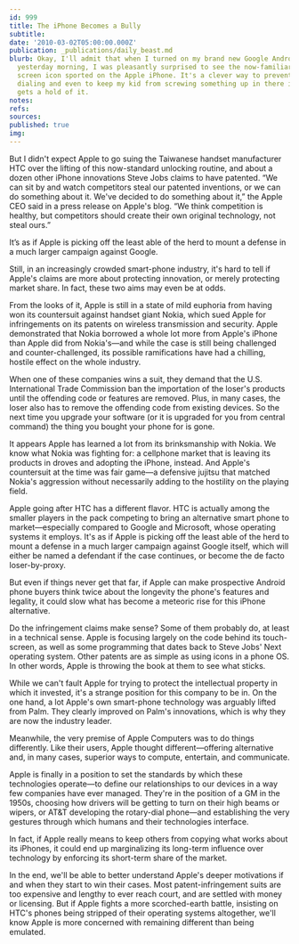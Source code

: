 ```yaml
---
id: 999
title: The iPhone Becomes a Bully
subtitle: 
date: '2010-03-02T05:00:00.000Z'
publication: _publications/daily_beast.md
blurb: Okay, I'll admit that when I turned on my brand new Google Android Nexus phone
  yesterday morning, I was pleasantly surprised to see the now-familiar sliding \"unlock\"
  screen icon sported on the Apple iPhone. It's a clever way to prevent accidental
  dialing and even to keep my kid from screwing something up in there if she ever
  gets a hold of it.
notes: 
refs: 
sources: 
published: true
img: 
---
```

But I didn't expect Apple to go suing the Taiwanese handset manufacturer HTC over the lifting of this now-standard unlocking routine, and about a dozen other iPhone innovations Steve Jobs claims to have patented. “We can sit by and watch competitors steal our patented inventions, or we can do something about it. We've decided to do something about it,” the Apple CEO said in a press release on Apple's blog. “We think competition is healthy, but competitors should create their own original technology, not steal ours.”

It’s as if Apple is picking off the least able of the herd to mount a defense in a much larger campaign against Google.

Still, in an increasingly crowded smart-phone industry, it's hard to tell if Apple's claims are more about protecting innovation, or merely protecting market share. In fact, these two aims may even be at odds.

From the looks of it, Apple is still in a state of mild euphoria from having won its countersuit against handset giant Nokia, which sued Apple for infringements on its patents on wireless transmission and security. Apple demonstrated that Nokia borrowed a whole lot more from Apple's iPhone than Apple did from Nokia's—and while the case is still being challenged and counter-challenged, its possible ramifications have had a chilling, hostile effect on the whole industry.

When one of these companies wins a suit, they demand that the U.S. International Trade Commission ban the importation of the loser's products until the offending code or features are removed. Plus, in many cases, the loser also has to remove the offending code from existing devices. So the next time you upgrade your software (or it is upgraded for you from central command) the thing you bought your phone for is gone.

It appears Apple has learned a lot from its brinksmanship with Nokia. We know what Nokia was fighting for: a cellphone market that is leaving its products in droves and adopting the iPhone, instead. And Apple's countersuit at the time was fair game—a defensive jujitsu that matched Nokia's aggression without necessarily adding to the hostility on the playing field.

Apple going after HTC has a different flavor. HTC is actually among the smaller players in the pack competing to bring an alternative smart phone to market—especially compared to Google and Microsoft, whose operating systems it employs. It's as if Apple is picking off the least able of the herd to mount a defense in a much larger campaign against Google itself, which will either be named a defendant if the case continues, or become the de facto loser-by-proxy.

But even if things never get that far, if Apple can make prospective Android phone buyers think twice about the longevity the phone's features and legality, it could slow what has become a meteoric rise for this iPhone alternative.

Do the infringement claims make sense? Some of them probably do, at least in a technical sense. Apple is focusing largely on the code behind its touch-screen, as well as some programming that dates back to Steve Jobs' Next operating system. Other patents are as simple as using icons in a phone OS. In other words, Apple is throwing the book at them to see what sticks.

While we can't fault Apple for trying to protect the intellectual property in which it invested, it's a strange position for this company to be in. On the one hand, a lot Apple's own smart-phone technology was arguably lifted from Palm. They clearly improved on Palm's innovations, which is why they are now the industry leader.

Meanwhile, the very premise of Apple Computers was to do things differently. Like their users, Apple thought different—offering alternative and, in many cases, superior ways to compute, entertain, and communicate.

Apple is finally in a position to set the standards by which these technologies operate—to define our relationships to our devices in a way few companies have ever managed. They're in the position of a GM in the 1950s, choosing how drivers will be getting to turn on their high beams or wipers, or AT&T developing the rotary-dial phone—and establishing the very gestures through which humans and their technologies interface.

In fact, if Apple really means to keep others from copying what works about its iPhones, it could end up marginalizing its long-term influence over technology by enforcing its short-term share of the market.

In the end, we'll be able to better understand Apple's deeper motivations if and when they start to win their cases. Most patent-infringement suits are too expensive and lengthy to ever reach court, and are settled with money or licensing. But if Apple fights a more scorched-earth battle, insisting on HTC's phones being stripped of their operating systems altogether, we'll know Apple is more concerned with remaining different than being emulated.
